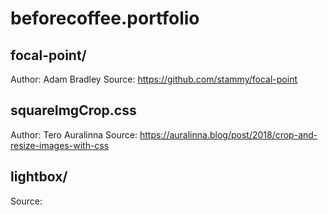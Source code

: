 # beforecoffee.portfolio

## focal-point/
  Author: Adam Bradley
  Source: https://github.com/stammy/focal-point

## squareImgCrop.css
  Author: Tero Auralinna
  Source: https://auralinna.blog/post/2018/crop-and-resize-images-with-css

## lightbox/
  Source: 

